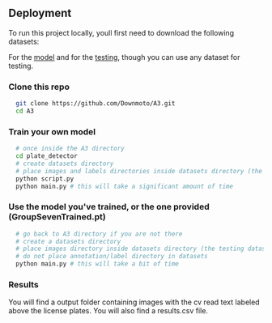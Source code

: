
## Deployment

To run this project locally, youll first need to download the following datasets:

For the [model](https://www.kaggle.com/datasets/fareselmenshawii/large-license-plate-dataset)
and for the [testing](https://www.kaggle.com/datasets/andrewmvd/car-plate-detection), though you can use any dataset for testing.

### Clone this repo
```bash
  git clone https://github.com/Downmoto/A3.git
  cd A3
```


### Train your own model
```bash
  # once inside the A3 directory
  cd plate_detector
  # create datasets directory
  # place images and labels directories inside datasets directory (the model dataset)
  python script.py
  python main.py # this will take a significant amount of time
```

### Use the model you've trained, or the one provided (GroupSevenTrained.pt)
```bash
  # go back to A3 directory if you are not there
  # create a datasets directory
  # place images directory inside datasets directory (the testing datasets)
  # do not place annotation/label directory in datasets
  python main.py # this will take a bit of time
```

### Results
You will find a output folder containing images with the cv read text labeled above the license plates. You will also find a results.csv file.

